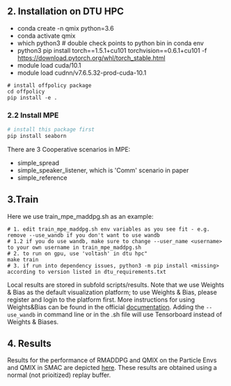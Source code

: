 
## 2. Installation on DTU HPC
* conda create -n qmix python=3.6
* conda activate qmix
* which python3 # double check points to python bin in conda env
* python3 pip install torch==1.5.1+cu101 torchvision==0.6.1+cu101 -f https://download.pytorch.org/whl/torch_stable.html
* module load cuda/10.1
* module load cudnn/v7.6.5.32-prod-cuda-10.1

```
# install offpolicy package
cd offpolicy
pip install -e .
```

### 2.2 Install MPE

``` Bash
# install this package first
pip install seaborn
```

There are 3 Cooperative scenarios in MPE:

* simple_spread
* simple_speaker_listener, which is 'Comm' scenario in paper
* simple_reference

## 3.Train
Here we use train_mpe_maddpg.sh as an example:
```
# 1. edit train_mpe_maddpg.sh env variables as you see fit - e.g. remove --use_wandb if you don't want to use wandb
# 1.2 if you do use wandb, make sure to change --user_name <username> to your own username in train_mpe_maddpg.sh
# 2. to run on gpu, use 'voltash' in dtu hpc"
make train
# 3. if run into dependency issues, python3 -m pip install <missing> according to version listed in dtu_requirements.txt
```
Local results are stored in subfold scripts/results. Note that we use Weights & Bias as the default visualization platform; to use Weights & Bias, please register and login to the platform first. More instructions for using Weights&Bias can be found in the official [documentation](https://docs.wandb.ai/). Adding the `--use_wandb` in command line or in the .sh file will use Tensorboard instead of Weights & Biases. 

## 4. Results
Results for the performance of RMADDPG and QMIX on the Particle Envs and QMIX in SMAC are depicted [here](https://docs.google.com/document/d/1s0Kb76b7v4WGyhiCNLrt9St-WvhGnl2AUQCe1FS-ADM/edit?usp=sharing). These results are obtained using a normal (not prioitized) replay buffer.
